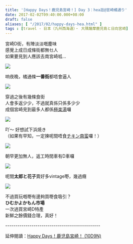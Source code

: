 ```yaml
---
title: '[Happy Days！鹿児島宮崎！] Day 3：hea逛@宮崎橘通り'
date: 2017-02-02T09:40:00.000+08:00
draft: false
aliases: [ "/2017/02/happy-days-hea.html" ]
tags : [travel - 日本（九州西海道）・ 大隅薩摩鹿児島と日向宮崎]
---
```


宮崎D街，有陣淡淡嘅塵味  
感覺上成日成條街都無乜人  
如果要見到人應該去南宮崎呱...  

[![](https://c1.staticflickr.com/1/742/32227438300_08a7942129_z.jpg)](https://c1.staticflickr.com/1/742/32227438300_08a7942129_z.jpg)

响夜晚，橘通條**一番街**都唔會逼人  

[![](https://c1.staticflickr.com/1/385/31794490803_ef62637c9f_z.jpg)](https://c1.staticflickr.com/1/385/31794490803_ef62637c9f_z.jpg)

穿過之後有幾條食街  
人會多返少少，不過就真係只係多少少  
成個宮崎見到最多人都係[極楽湯](http://www.hidie.net/2017/01/happy-days-day-2_18.html)囉  

[![](https://c1.staticflickr.com/1/695/32227429300_4c686c5aec_z.jpg)](https://c1.staticflickr.com/1/695/32227429300_4c686c5aec_z.jpg)

吖～ 好想試下浜焼き  
（如果有早知，一定揀呢間唔食[チキン南蛮](http://www.hidie.net/2017/01/happy-days-day-2_19.html)囉！）  

[![](https://c1.staticflickr.com/1/324/32453358452_71788bb9c9_z.jpg)](https://c1.staticflickr.com/1/324/32453358452_71788bb9c9_z.jpg)

朝早更加無人，返工時間車有D車囉  

[![](https://c1.staticflickr.com/1/597/31794496213_f05c58b2fc_z.jpg)](https://c1.staticflickr.com/1/597/31794496213_f05c58b2fc_z.jpg)

呢間**太郎と花子**賣好多vintage嘢，幾過癮  

[![](https://c1.staticflickr.com/1/707/32227440610_2b7517fe7e_z.jpg)](https://c1.staticflickr.com/1/707/32227440610_2b7517fe7e_z.jpg)

不過買玩嘅嘢有邊夠買嘢食吸引？  
**ひむかよかもん市場**  
一次過買宮崎D特產  
新鮮之餘價錢合理，真好！  
  
\-----------------------------------------------  
  
延伸閱讀：[Happy Days！鹿児島宮崎！ (10D9N)](http://www.hidie.net/2017/06/happy-days10d9n.html)